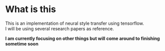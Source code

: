 # What is this  
This is an implementation of neural style transfer using tensorflow.  
I will be using several research papers as reference.

**I am currently focusing on other things but will come around to finishing sometime soon**
